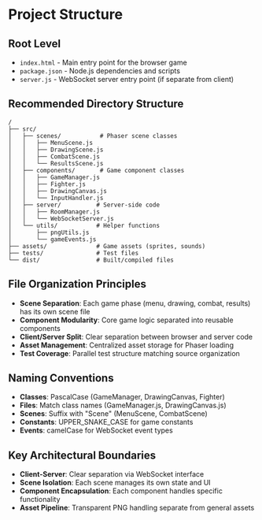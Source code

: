 # Project Structure

## Root Level
- `index.html` - Main entry point for the browser game
- `package.json` - Node.js dependencies and scripts
- `server.js` - WebSocket server entry point (if separate from client)

## Recommended Directory Structure
```
/
├── src/
│   ├── scenes/           # Phaser scene classes
│   │   ├── MenuScene.js
│   │   ├── DrawingScene.js
│   │   ├── CombatScene.js
│   │   └── ResultsScene.js
│   ├── components/       # Game component classes
│   │   ├── GameManager.js
│   │   ├── Fighter.js
│   │   ├── DrawingCanvas.js
│   │   └── InputHandler.js
│   ├── server/          # Server-side code
│   │   ├── RoomManager.js
│   │   └── WebSocketServer.js
│   └── utils/           # Helper functions
│       ├── pngUtils.js
│       └── gameEvents.js
├── assets/              # Game assets (sprites, sounds)
├── tests/               # Test files
└── dist/                # Built/compiled files
```

## File Organization Principles
- **Scene Separation**: Each game phase (menu, drawing, combat, results) has its own scene file
- **Component Modularity**: Core game logic separated into reusable components
- **Client/Server Split**: Clear separation between browser and server code
- **Asset Management**: Centralized asset storage for Phaser loading
- **Test Coverage**: Parallel test structure matching source organization

## Naming Conventions
- **Classes**: PascalCase (GameManager, DrawingCanvas, Fighter)
- **Files**: Match class names (GameManager.js, DrawingCanvas.js)
- **Scenes**: Suffix with "Scene" (MenuScene, CombatScene)
- **Constants**: UPPER_SNAKE_CASE for game constants
- **Events**: camelCase for WebSocket event types

## Key Architectural Boundaries
- **Client-Server**: Clear separation via WebSocket interface
- **Scene Isolation**: Each scene manages its own state and UI
- **Component Encapsulation**: Each component handles specific functionality
- **Asset Pipeline**: Transparent PNG handling separate from general assets